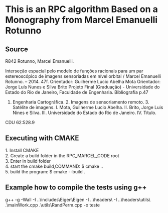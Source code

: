 <h1>This is an RPC algorithm Based on a Monography from Marcel Emanuelli Rotunno</h1>

<h2>Source</h2>
<p>
R842 Rotunno, Marcel Emanuelli.

Interseção espacial pelo modelo de funções racionais para
um par estereoscópico de imagens sensoriadas em nível
orbital / Marcel Emanuelli Rotunno. – 2014.
47f.
Orientador: Guilherme Lucio Abelha Mota
Orientador: Jorge Luís Nunes e Silva Brito
Projeto Final (Graduação) - Universidade do Estado do Rio
de Janeiro, Faculdade de Engenharia.
Bibliografia p.47

1. Engenharia Cartográfica. 2. Imagens de sensoriamento
   remoto. 3. Satélite de imagens. I. Mota, Guilherme Lucio
   Abelha. II. Brito, Jorge Luis Nines e Silva. III. Universidade do
   Estado do Rio de Janeiro. IV. Título.

CDU 62:528.9

</p>

<h2>Executing with CMAKE</h2>
<p>
1. Install CMAKE <br>
2. Create a build folder in the RPC_MARCEL_CODE root <br>
3. Enter in build folder <br>
4. start the cmake build,COMMAND: $ cmake .. <br>
5. build the program: $ cmake --build . <br>
</p>

<h2>Example how to compile the tests using g++</h2>
<p>
 g++ -g -Wall -I ..\includes\Eigen\Eigen -I ..\headers\ -I ..\headers\utils\ .\mainWork.cpp .\utils\RandPerm.cpp -o teste
</p>